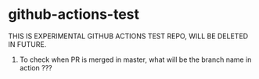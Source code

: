 # github-actions-test
THIS IS EXPERIMENTAL GITHUB ACTIONS TEST REPO, WILL BE DELETED IN FUTURE.

1. To check when PR is merged in master, what will be the branch name in action ???

